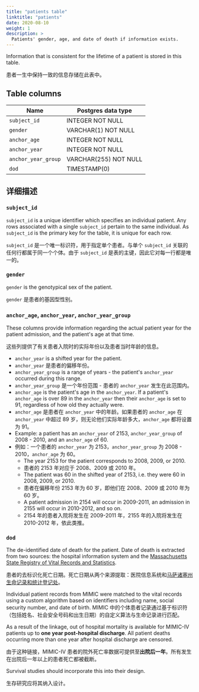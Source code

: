```yaml
---
title: "patients table"
linktitle: "patients"
date: 2020-08-10
weight: 1
description: >
  Patients' gender, age, and date of death if information exists.
---
```


Information that is consistent for the lifetime of a patient is stored in this table.

患者一生中保持一致的信息存储在此表中。

## Table columns

| Name                | Postgres data type    |
|---------------------|-----------------------|
| `subject_id`        | INTEGER NOT NULL      |
| `gender`            | VARCHAR(1) NOT NULL   |
| `anchor_age`        | INTEGER NOT NULL      |
| `anchor_year`       | INTEGER NOT NULL      |
| `anchor_year_group` | VARCHAR(255) NOT NULL |
| `dod`               | TIMESTAMP(0)          |

## 详细描述

### `subject_id`

`subject_id` is a unique identifier which specifies an individual patient. Any rows associated with a single `subject_id` pertain to the same individual. As `subject_id` is the primary key for the table, it is unique for each row. 

`subject_id` 是一个唯一标识符，用于指定单个患者。与单个 `subject_id` 关联的任何行都属于同一个个体。由于 `subject_id` 是表的主键，因此它对每一行都是唯一的。

### `gender`

`gender` is the genotypical sex of the patient.

`gender` 是患者的基因型性别。

### `anchor_age`, `anchor_year`, `anchor_year_group`

These columns provide information regarding the actual patient year for the patient admission, and the patient's age at that time.

这些列提供了有关患者入院时的实际年份以及患者当时年龄的信息。

* `anchor_year` is a shifted year for the patient.
* `anchor_year` 是患者的偏移年份。
* `anchor_year_group` is a range of years - the patient's `anchor_year` occurred during this range.
* `anchor_year_group` 是一个年份范围 - 患者的 `anchor_year` 发生在此范围内。
* `anchor_age` is the patient's age in the `anchor_year`. If a patient's `anchor_age` is over 89 in the `anchor_year` then their `anchor_age` is set to 91, regardless of how old they actually were.
* `anchor_age` 是患者在 `anchor_year` 中的年龄。如果患者的 `anchor_age` 在 `anchor_year` 中超过 89 岁，则无论他们实际年龄多大，`anchor_age` 都将设置为 91。
* Example: a patient has an `anchor_year` of 2153, `anchor_year_group` of 2008 - 2010, and an `anchor_age` of 60.
* 例如：一个患者的 `anchor_year` 为 2153，`anchor_year_group` 为 2008 - 2010，`anchor_age` 为 60。
  * The year 2153 for the patient corresponds to 2008, 2009, or 2010.
  * 患者的 2153 年对应于 2008、2009 或 2010 年。
  * The patient was 60 in the shifted year of 2153, i.e. they were 60 in 2008, 2009, or 2010.
  * 患者在偏移年份 2153 年为 60 岁，即他们在 2008、2009 或 2010 年为 60 岁。
  * A patient admission in 2154 will occur in 2009-2011, an admission in 2155 will occur in 2010-2012, and so on.
  * 2154 年的患者入院将发生在 2009-2011 年，2155 年的入院将发生在 2010-2012 年，依此类推。

### `dod`

The de-identified date of death for the patient. Date of death is extracted from two sources: the hospital information system and the [Massachusetts State Registry of Vital Records and Statistics](https://www.mass.gov/orgs/registry-of-vital-records-and-statistics).

患者的去标识化死亡日期。死亡日期从两个来源提取：医院信息系统和[马萨诸塞州生命记录和统计登记处](https://www.mass.gov/orgs/registry-of-vital-records-and-statistics)。

Individual patient records from MIMIC were matched to the vital records using a custom algorithm based on identifiers including name, social security number, and date of birth.
MIMIC 中的个体患者记录通过基于标识符（包括姓名、社会安全号码和出生日期）的自定义算法与生命记录进行匹配。

As a result of the linkage, out of hospital mortality is available for MIMIC-IV patients up to **one year post-hospital discharge**. All patient deaths occurring more than one year after hospital discharge are censored.

由于这种链接，MIMIC-IV 患者的院外死亡率数据可提供至**出院后一年**。所有发生在出院后一年以上的患者死亡都被截断。

Survival studies should incorporate this into their design.

生存研究应将其纳入设计。